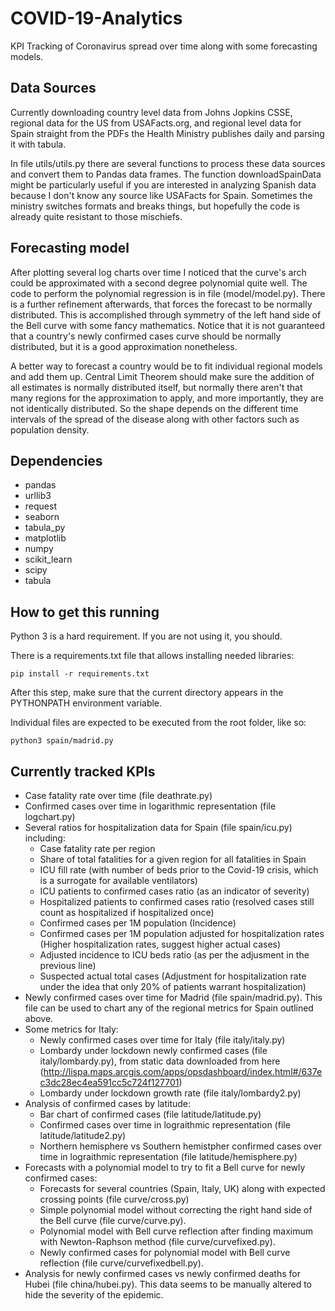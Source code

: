 # COVID-19-Analytics
KPI Tracking of Coronavirus spread over time along with some forecasting models.

## Data Sources
Currently downloading country level data from Johns Jopkins CSSE, regional data for the
US from  USAFacts.org, and regional level data for Spain straight from the PDFs the
Health Ministry publishes daily and parsing it with tabula.

In file utils/utils.py there are several functions to process these data sources and convert
them to Pandas data frames. The function downloadSpainData might be particularly useful if
you are interested in analyzing Spanish data because I don't know any source like USAFacts
for Spain. Sometimes the ministry switches formats and breaks things, but hopefully the code
is already quite resistant to those mischiefs.

## Forecasting model

After plotting several log charts over time I noticed that the curve's arch could be approximated with a
second degree polynomial quite well. The code to perform the polynomial regression is in file (model/model.py).
There is a further refinement afterwards, that forces the forecast to be normally distributed. This is accomplished
through symmetry of the left hand side of the Bell curve with some fancy mathematics. Notice that it is not
guaranteed that a country's newly confirmed cases curve should be normally distributed, but it is a good approximation
nonetheless.

A better way to forecast a country would be to fit individual regional models and add them up.
Central Limit Theorem should make sure the addition of all estimates is normally distributed itself, but normally
there aren't that many regions for the approximation to apply, and more importantly, they are not identically distributed.
So the shape depends on the different time intervals of the spread of the disease along with other factors such
as population density.

## Dependencies


- pandas
- urllib3
- request
- seaborn
- tabula_py
- matplotlib
- numpy
- scikit_learn
- scipy
- tabula

## How to get this running

Python 3 is a hard requirement. If you are not using it, you should.

There is a requirements.txt file that allows installing needed libraries:

```
pip install -r requirements.txt
```

After this step, make sure that the current directory appears in the PYTHONPATH environment variable.

Individual files are expected to be executed from the root folder, like so:
```
python3 spain/madrid.py
```

## Currently tracked KPIs
- Case fatality rate over time (file deathrate.py)
- Confirmed cases over time in logarithmic representation (file logchart.py)
- Several ratios for hospitalization data for Spain (file spain/icu.py) including:
  - Case fatality rate per region
  - Share of total fatalities for a given region for all fatalities in Spain
  - ICU fill rate (with number of beds prior to the Covid-19 crisis, which is a surrogate for available ventilators)
  - ICU patients to confirmed cases ratio (as an indicator of severity)
  - Hospitalized patients to confirmed cases ratio (resolved cases still count as hospitalized if hospitalized once)
  - Confirmed cases per 1M population (Incidence) 
  - Confirmed cases per 1M population adjusted for hospitalization rates (Higher hospitalization rates, suggest higher actual cases) 
  - Adjusted incidence to ICU beds ratio (as per the adjusment in the previous line)
  - Suspected actual total cases (Adjustment for hospitalization rate under the idea that only 20% of patients warrant hospitalization)
- Newly confirmed cases over time for Madrid (file spain/madrid.py). This file can be used to chart any of the regional metrics for Spain outlined above.
- Some metrics for Italy:
  - Newly confirmed cases over time for Italy (file italy/italy.py)
  - Lombardy under lockdown newly confirmed cases (file italy/lombardy.py), from static data downloaded from here (http://lispa.maps.arcgis.com/apps/opsdashboard/index.html#/637ec3dc28ec4ea591cc5c724f127701)
  - Lombardy under lockdown growth rate (file italy/lombardy2.py)
- Analysis of confirmed cases by latitude:
  - Bar chart of confirmed cases (file latitude/latitude.py)  
  - Confirmed cases over time in lograithmic representation (file latitude/latitude2.py)  
  - Northern hemisphere vs Southern hemistpher confirmed cases over time in lograithmic representation (file latitude/hemisphere.py)  
- Forecasts with a polynomial model to try to fit a Bell curve for newly confirmed cases:
  - Forecasts for several countries (Spain, Italy, UK) along with expected crossing points (file curve/cross.py)
  - Simple polynomial model without correcting the right hand side of the Bell curve (file curve/curve.py).
  - Polynomial model with Bell curve reflection after finding maximum with Newton-Raphson method  (file curve/curvefixed.py).
  - Newly confirmed cases for polynomial model with Bell curve reflection (file curve/curvefixedbell.py).
- Analysis for newly confirmed cases vs newly confirmed deaths for Hubei (file china/hubei.py). This data seems to be manually altered to hide the severity of the epidemic.
